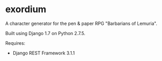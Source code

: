 # exordium
A character generator for the pen &amp; paper RPG "Barbarians of Lemuria".

Built using Django 1.7 on Python 2.7.5.

Requires:
* Django REST Framework 3.1.1
